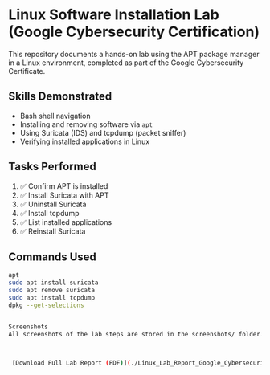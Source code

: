# Linux Software Installation Lab (Google Cybersecurity Certification)

This repository documents a hands-on lab using the APT package manager in a Linux environment, completed as part of the Google Cybersecurity Certificate.

##  Skills Demonstrated
- Bash shell navigation
- Installing and removing software via `apt`
- Using Suricata (IDS) and tcpdump (packet sniffer)
- Verifying installed applications in Linux

## Tasks Performed

1. ✅ Confirm APT is installed  
2. ✅ Install Suricata with APT  
3. ✅ Uninstall Suricata  
4. ✅ Install tcpdump  
5. ✅ List installed applications  
6. ✅ Reinstall Suricata  

## Commands Used

```bash
apt
sudo apt install suricata
sudo apt remove suricata
sudo apt install tcpdump
dpkg --get-selections


Screenshots
All screenshots of the lab steps are stored in the screenshots/ folder.



 [Download Full Lab Report (PDF)](./Linux_Lab_Report_Google_Cybersecurity_v2.pdf)

